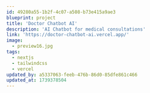 ```yaml
---
id: 49280a55-1b2f-4c07-a508-b73e415a9ae3
blueprint: project
title: 'Doctor Chatbot AI'
description: 'AI Chatbot for medical consultations'
link: 'https://doctor-chatbot-ai.vercel.app/'
image:
  - preview16.jpg
tags:
  - nextjs
  - tailwindcss
  - vercel
updated_by: a5337063-feeb-476b-86d0-85dfe861c466
updated_at: 1739378504
---
```

